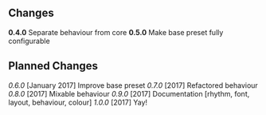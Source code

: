 ## Changes

**0.4.0** Separate behaviour from core
**0.5.0** Make base preset fully configurable

## Planned Changes

*0.6.0* [January 2017] Improve base preset
*0.7.0* [2017] Refactored behaviour
*0.8.0* [2017] Mixable behaviour
*0.9.0* [2017] Documentation [rhythm, font, layout, behaviour, colour]
*1.0.0* [2017] Yay!
